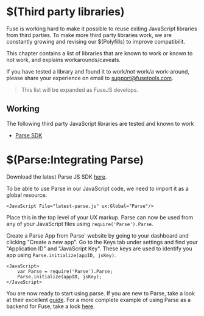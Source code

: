 # $(Third party libraries)

Fuse is working hard to make it possible to reuse exiting JavaScript libraries from third parties. To make more third party
libraries work, we are constantly growing and revising our $(Polyfills) to improve compatibilit.

This chapter contains a list of libraries that are known to work or known to not work, and explains workarounds/caveats.

If you have tested a library and found it to work/not work/a work-around, please share your experience on email to support@fusetools.com.

> This list will be expanded as FuseJS develops.

## Working

The following third party JavaScript libraries are tested and known to work

* <a href="https://parse.com/docs/js/guide">Parse SDK</a>

<!-- TODO: Add this section as we uncover incompatible libraries
## Known incompatibilities

(nothing yet)
-->


# $(Parse:Integrating Parse)

Download the latest Parse JS SDK [here](https://www.parse.com/docs/downloads).

To be able to use Parse in our JavaScript code, we need to import it as a global resource.

```
<JavaScript File="latest-parse.js" ux:Global="Parse"/>
```

Place this in the top level of your UX markup. Parse can now be used from any of your JavaScript files using `require('Parse').Parse`.

Create a Parse App from Parse' website by going to your dashboard and clicking "Create a new app". Go to the Keys tab under settings and find your "Application ID" and "JavaScript Key". These keys are used to identify you app using `Parse.initialize(appID, jsKey)`.

```
<JavaScript>
	var Parse = require('Parse').Parse;
	Parse.initialize(appID, jsKey);
</JavaScript>
```

You are now ready to start using parse. If you are new to Parse, take a look at their excellent [guide](https://www.parse.com/docs/js/guide).
For a more complete example of using Parse as a backend for Fuse, take a look [here](https://www.fusetools.com/community/examples/todoparseexample).
